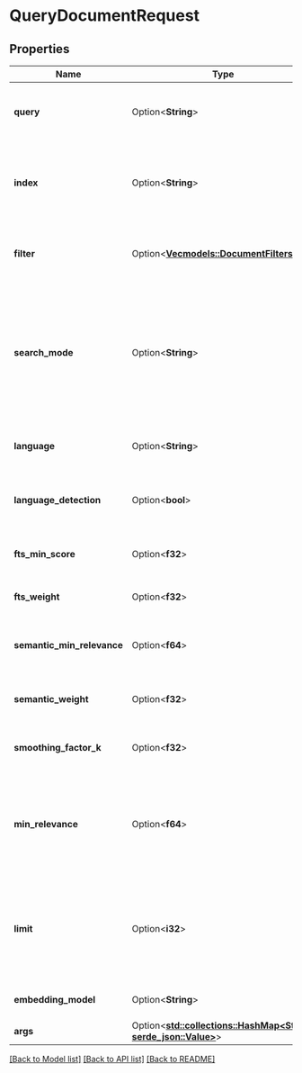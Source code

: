 # QueryDocumentRequest

## Properties

Name | Type | Description | Notes
------------ | ------------- | ------------- | -------------
**query** | Option<**String**> | Semantic query to find matching documents | [optional]
**index** | Option<**String**> | Optional index to specify which index to search in. Defaults to 'default' | [optional]
**filter** | Option<[**Vec<models::DocumentFilters>**](DocumentFilters.md)> | Optional filtering of document id(s) and/or tags | [optional]
**search_mode** | Option<**String**> | Optional search mode defining the context or process used in the query. Supported values are 'hybrid', 'semantic' | [optional]
**language** | Option<**String**> | Specifies the language of the content. | [optional]
**language_detection** | Option<**bool**> | Indicates whether language detection is enabled. | [optional]
**fts_min_score** | Option<**f32**> | Minimum score for full-text search. | [optional]
**fts_weight** | Option<**f32**> | Weight for full-text search. | [optional]
**semantic_min_relevance** | Option<**f64**> | Minimum relevance score for semantic search. | [optional]
**semantic_weight** | Option<**f32**> | Weight applied for semantic search. | [optional]
**smoothing_factor_k** | Option<**f32**> | Smoothing factor (k) used in calculations. | [optional]
**min_relevance** | Option<**f64**> | Optional filter to specify minimum relevance. Typically values between 0 and 1 | [optional]
**limit** | Option<**i32**> | Optional filter for specifying maximum number of entries to return. Defaults to 3 | [optional]
**embedding_model** | Option<**String**> | Embedding model to use in query | [optional]
**args** | Option<[**std::collections::HashMap<String, serde_json::Value>**](serde_json::Value.md)> |  | [optional]

[[Back to Model list]](../README.md#documentation-for-models) [[Back to API list]](../README.md#documentation-for-api-endpoints) [[Back to README]](../README.md)


